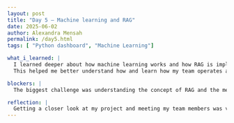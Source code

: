 ```yaml
---
layout: post
title: "Day 5 – Machine learning and RAG"
date: 2025-06-02
author: Alexandra Mensah 
permalink: /day5.html
tags: [ "Python dashboard", "Machine Learning"]

what_i_learned: |
  I learned deeper about how machine learning works and how RAG is implemeted into it. It's a technique that enhances the accuracy and reliability of generative AI models.  I learned to peel back layers of a reaserch question and how to put a reaserch question into AI and how to get a proper repsonse from it. For my reaserch lab we went over an article thats one of the topics for outr project. The topic of the article was Real-Time Monitoring of Water Quality and Detection of Anomalies Arising from Chemical Contamination. Im learned alot nfrom it for my reaserch. I also learned how to work with my group as a team and to figure out problems together through a marshmellow game.
  This helped me better understand how and learn how my team operates and how quick they are with thier thinking.

blockers: |
  The biggest challenge was understanding the concept of RAG and the meaning which is Retrieval-Augmented Generation. I didnt at first understand how it tied in with AI.

reflection: |
  Getting a closer look at my project and meeting my team members was very exciting. I feel more confident in the completion of the project and i hope to get a closer connection with everyone. I definitely have a better understanding of the complications of AI, how Ai thinks and how things are generated based ont he discussion this morning. 
---
```

